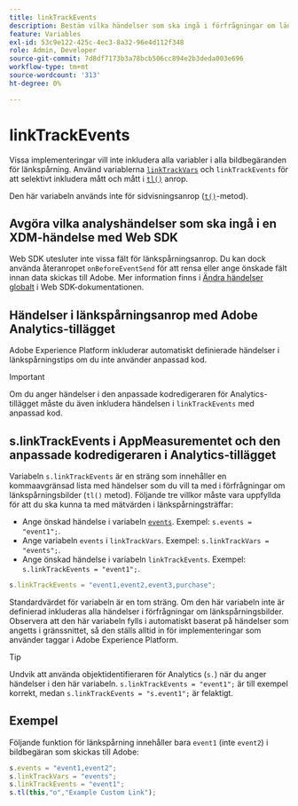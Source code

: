```yaml
---
title: linkTrackEvents
description: Bestäm vilka händelser som ska ingå i förfrågningar om länkspårningsbilder.
feature: Variables
exl-id: 53c9e122-425c-4ec3-8a32-96e4d112f348
role: Admin, Developer
source-git-commit: 7d8df7173b3a78bcb506cc894e2b3deda003e696
workflow-type: tm+mt
source-wordcount: '313'
ht-degree: 0%

---
```


# linkTrackEvents

Vissa implementeringar vill inte inkludera alla variabler i alla bildbegäranden för länkspårning. Använd variablerna [`linkTrackVars`](linktrackvars.md) och `linkTrackEvents` för att selektivt inkludera mått och mått i [`tl()`](../functions/tl-method.md) anrop.

Den här variabeln används inte för sidvisningsanrop ([`t()`](../functions/t-method.md)-metod).

## Avgöra vilka analyshändelser som ska ingå i en XDM-händelse med Web SDK

Web SDK utesluter inte vissa fält för länkspårningsanrop. Du kan dock använda återanropet `onBeforeEventSend` för att rensa eller ange önskade fält innan data skickas till Adobe. Mer information finns i [Ändra händelser globalt](https://experienceleague.adobe.com/docs/experience-platform/edge/fundamentals/tracking-events.html?lang=sv-SE#modifying-events-globally) i Web SDK-dokumentationen.

## Händelser i länkspårningsanrop med Adobe Analytics-tillägget

Adobe Experience Platform inkluderar automatiskt definierade händelser i länkspårningstips om du inte använder anpassad kod.

>[!IMPORTANT]
>
>Om du anger händelser i den anpassade kodredigeraren för Analytics-tillägget måste du även inkludera händelsen i `linkTrackEvents` med anpassad kod.

## s.linkTrackEvents i AppMeasurementet och den anpassade kodredigeraren i Analytics-tillägget

Variabeln `s.linkTrackEvents` är en sträng som innehåller en kommaavgränsad lista med händelser som du vill ta med i förfrågningar om länkspårningsbilder (`tl()` metod). Följande tre villkor måste vara uppfyllda för att du ska kunna ta med mätvärden i länkspårningsträffar:

* Ange önskad händelse i variabeln [`events`](../page-vars/events/events-overview.md). Exempel: `s.events = "event1";`.
* Ange variabeln `events` i `linkTrackVars`. Exempel: `s.linkTrackVars = "events";`.
* Ange önskad händelse i variabeln `linkTrackEvents`. Exempel: `s.linkTrackEvents = "event1";`.

```js
s.linkTrackEvents = "event1,event2,event3,purchase";
```

Standardvärdet för variabeln är en tom sträng. Om den här variabeln inte är definierad inkluderas alla händelser i förfrågningar om länkspårningsbilder. Observera att den här variabeln fylls i automatiskt baserat på händelser som angetts i gränssnittet, så den ställs alltid in för implementeringar som använder taggar i Adobe Experience Platform.

>[!TIP]
>
>Undvik att använda objektidentifieraren för Analytics (`s.`) när du anger händelser i den här variabeln. `s.linkTrackEvents = "event1";` är till exempel korrekt, medan `s.linkTrackEvents = "s.event1";` är felaktigt.

## Exempel

Följande funktion för länkspårning innehåller bara `event1` (inte `event2`) i bildbegäran som skickas till Adobe:

```js
s.events = "event1,event2";
s.linkTrackVars = "events";
s.linkTrackEvents = "event1";
s.tl(this,"o","Example Custom Link");
```
